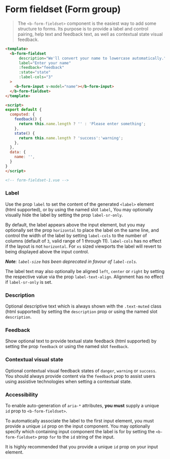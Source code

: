 # Form fieldset (Form group)

> The `<b-form-fieldset>` component is the easiest way to add some structure to forms. Its
purpose is to provide a label and control pairing, help text and feedback text, as well
as contextual state visual feedback.

```html
<template>
  <b-form-fieldset
      description="We'll convert your name to lowercase automatically."
      label="Enter your name"
      :feedback="feedback" 
      :state="state"
      :label-cols="3"
  >
    <b-form-input v-model="name"></b-form-input>
  </b-form-fieldset>
</template>

<script>
export default {
  computed: {
    feedback() {
      return this.name.length ? '' : 'Please enter something';
    },
    state() {
      return this.name.length ? 'success':'warning';
    },
  },
  data: {
    name: '',
  }
}
</script>

<!-- form-fieldset-1.vue -->
```

### Label
Use the prop `label` to set the content of the generated `<label>` element (html supported),
or by using the named slot `label`, You may optionally visually hide the label by setting
the prop `label-sr-only`.

By default, the label appears above the input element, but you may optionally set
the prop `horizontal` to place the label on the same line, and control the width
of the label by setting `label-cols` to the number of columns (default of `3`,
valid range of 1 through 11). `label-cols` has no effect if the layout is
not `horizontal`. For `xs` sized viewports the label will revert to being displayed
above the input control.

_**Note**: `label-size` has been deprecated in favour of `label-cols`._

The label text may also optionally be aligned `left`, `center` or `right` by setting
the respective value via the prop `label-text-align`. Alignment has no effect if
`label-sr-only` is set.

### Description
Optional descriptive text which is always shown with the `.text-muted` class
(html supported) by setting the `description` prop or using the named slot `description`.

### Feedback
Show optional text to provide textual state feedback (html supported) by setting the
prop `feedback` or using the named slot `feedback`.

### Contextual visual state
Optional contextual visual feedback states of `danger`, `warning` or `success`.
You should always provide content via the `feedback` prop to assist users
using assistive technologies when setting a contextual state.

### Accessibility
To enable auto-generation of `aria-*` attributes, **you must** supply a unique `id`
prop to `<b-form-fieldset>`.

To automatically associate the label to the first input element, you must provide
a unique `id` prop on the input component. You may optionally specify which containing
input component the label is for by setting the `<b-form-fieldset>` prop `for` to the
`id` string of the input.

It is highly recommended that you provide a unique `id` prop on your input element.
